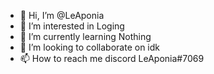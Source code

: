 - 👋 Hi, I’m @LeAponia
- 👀 I’m interested in Loging
- 🌱 I’m currently learning Nothing
- 💞️ I’m looking to collaborate on idk
- 📫 How to reach me discord LeAponia#7069

<!---
LeAponia/LeAponia is a ✨ special ✨ repository because its `README.md` (this file) appears on your GitHub profile.
You can click the Preview link to take a look at your changes.
--->
